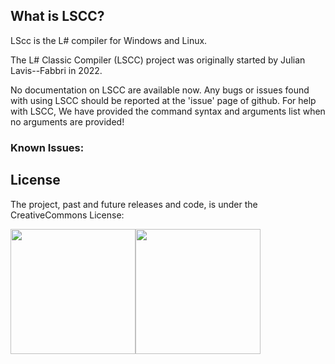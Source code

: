 ## What is LSCC?
LScc is the L# compiler for Windows and Linux.

The L# Classic Compiler (LSCC) project was originally started by Julian Lavis--Fabbri in 2022.

No documentation on LSCC are available now. Any bugs or issues found with using LSCC should be reported at the 'issue' page of github. For help with LSCC, We have provided the command syntax and arguments list when no arguments are provided!

### Known Issues:


## License

The project, past and future releases and code, is under the CreativeCommons License:

<div style="display:flex;flex-direction:row;">
  <img src="https://mirrors.creativecommons.org/presskit/buttons/88x31/png/by-nc-sa.png" width="200px" style="float:right;"/>
  <img src="https://mirrors.creativecommons.org/presskit/buttons/88x31/png/by-nc-sa.eu.png" width="200px" style="float:left;"/>
</div>
